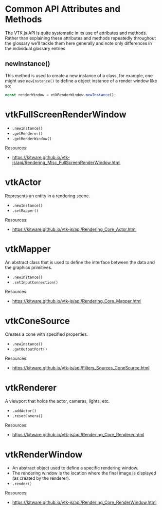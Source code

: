 # Common API Attributes and Methods
The VTK.js API is quite systematic in its use of attributes and methods. Rather than explaining these attributes and methods repeatedly throughout the glossary we'll tackle them here generally and note only differences in the individual glossary entries.

## newInstance()
This method is used to create a new instance of a class, for example, one might use `newInstance()` to define a object instance of a render window like so:
```js
const renderWindow = vtkRenderWindow.newInstance();
```

# vtkFullScreenRenderWindow
- `.newInstance()`
- `.getRenderer()`
- `.getRenderWindow()`

Resources:
- https://kitware.github.io/vtk-js/api/Rendering_Misc_FullScreenRenderWindow.html

# vtkActor
Represents an entity in a rendering scene.
- `.newInstance()`
- `.setMapper()`

Resources:
- https://kitware.github.io/vtk-js/api/Rendering_Core_Actor.html

# vtkMapper
An abstract class that is used to define the interface between the data and the graphics primitives.
- `.newInstance()`
- `.setInputConnection()`

Resources:
- https://kitware.github.io/vtk-js/api/Rendering_Core_Mapper.html

# vtkConeSource
Creates a cone with specified properties.
- `.newInstance()`
- `.getOutputPort()`

Resources:
- https://kitware.github.io/vtk-js/api/Filters_Sources_ConeSource.html

# vtkRenderer
A viewport that holds the actor, cameras, lights, etc.
- `.addActor()`
- `.resetCamera()`

Resources:
- https://kitware.github.io/vtk-js/api/Rendering_Core_Renderer.html

# vtkRenderWindow
- An abstract object used to define a specific rendering window.
- The rendering window is the location where the final image is displayed (as created by the renderer).
- `.render()`

Resources:
- https://kitware.github.io/vtk-js/api/Rendering_Core_RenderWindow.html